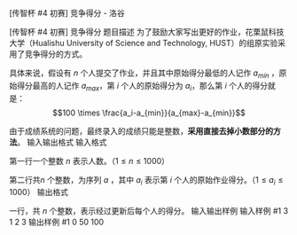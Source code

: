 



[传智杯 #4 初赛] 竞争得分 - 洛谷














[传智杯 #4 初赛] 竞争得分
题目描述
为了鼓励大家写出更好的作业，花栗鼠科技大学（Hualishu University of Science and Technology, HUST）的组原实验采用了竞争得分的方式。

具体来说，假设有 $n$ 个人提交了作业，并且其中原始得分最低的人记作 $a_{min}$ ，原始得分最高的人记作 $a_{max}$，第 $i$ 个人的原始得分为 $a_i$，那么第 $i$ 个人的得分就是：
$$100 \times \frac{a_i-a_{min}}{a_{max}-a_{min}}$$

由于成绩系统的问题，最终录入的成绩只能是整数，**采用直接去掉小数部分的方法**。
输入输出格式
输入格式

第一行一个整数 $n$ 表示人数。（$1 \leq n \leq 1000$）

第二行共$n$ 个整数，为序列 $a$ ，其中 $a_i$ 表示第 $i$ 个人的原始作业得分。（$1 \leq a_i \leq 1000$）
输出格式

一行，共 $n$ 个整数，表示经过更新后每个人的得分。
输入输出样例
输入样例 #1
3
1 2 3
输出样例 #1
0 50 100






